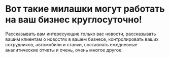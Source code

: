 # Вот такие милашки могут работать на ваш бизнес круглосуточно!
Рассказывать вам интересующие только вас новости, рассказывать вашим клиентам о новостях в вашем бизнесе, контролировать ваших сотрудников, автомобили и станки, составлять ежедневные аналитические отчеты и очень, очень многое другое.

